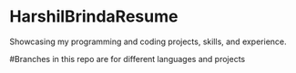 # HarshilBrindaResume
Showcasing my programming and coding projects, skills, and experience. 

#Branches in this repo are for different languages and projects
